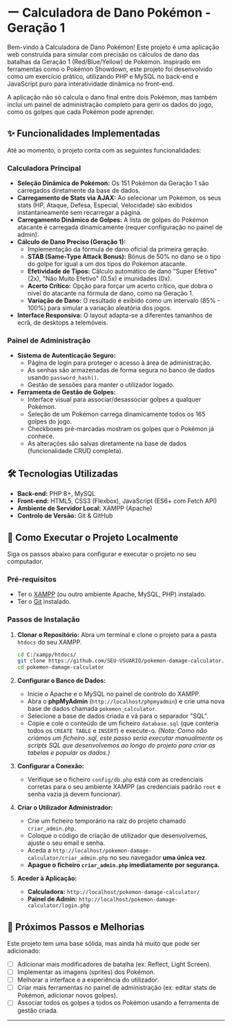 # ー Calculadora de Dano Pokémon - Geração 1

Bem-vindo à Calculadora de Dano Pokémon\! Este projeto é uma aplicação web construída para simular com precisão os cálculos de dano das batalhas da Geração 1 (Red/Blue/Yellow) de Pokémon. Inspirado em ferramentas como o Pokémon Showdown, este projeto foi desenvolvido como um exercício prático, utilizando PHP e MySQL no back-end e JavaScript puro para interatividade dinâmica no front-end.

A aplicação não só calcula o dano final entre dois Pokémon, mas também inclui um painel de administração completo para gerir os dados do jogo, como os golpes que cada Pokémon pode aprender.


## ✨ Funcionalidades Implementadas

Até ao momento, o projeto conta com as seguintes funcionalidades:

### Calculadora Principal

  - **Seleção Dinâmica de Pokémon:** Os 151 Pokémon da Geração 1 são carregados diretamente da base de dados.
  - **Carregamento de Stats via AJAX:** Ao selecionar um Pokémon, os seus stats (HP, Ataque, Defesa, Especial, Velocidade) são exibidos instantaneamente sem recarregar a página.
  - **Carregamento Dinâmico de Golpes:** A lista de golpes do Pokémon atacante é carregada dinamicamente (requer configuração no painel de admin).
  - **Cálculo de Dano Preciso (Geração 1):**
      - Implementação da fórmula de dano oficial da primeira geração.
      - **STAB (Same-Type Attack Bonus):** Bónus de 50% no dano se o tipo do golpe for igual a um dos tipos do Pokémon atacante.
      - **Efetividade de Tipos:** Cálculo automático de dano "Super Efetivo" (2x), "Não Muito Efetivo" (0.5x) e imunidades (0x).
      - **Acerto Crítico:** Opção para forçar um acerto crítico, que dobra o nível do atacante na fórmula de dano, como na Geração 1.
      - **Variação de Dano:** O resultado é exibido como um intervalo (85% - 100%) para simular a variação aleatória dos jogos.
  - **Interface Responsiva:** O layout adapta-se a diferentes tamanhos de ecrã, de desktops a telemóveis.

### Painel de Administração

  - **Sistema de Autenticação Seguro:**
      - Página de login para proteger o acesso à área de administração.
      - As senhas são armazenadas de forma segura no banco de dados usando `password_hash()`.
      - Gestão de sessões para manter o utilizador logado.
  - **Ferramenta de Gestão de Golpes:**
      - Interface visual para associar/desassociar golpes a qualquer Pokémon.
      - Seleção de um Pokémon carrega dinamicamente todos os 165 golpes do jogo.
      - Checkboxes pré-marcadas mostram os golpes que o Pokémon já conhece.
      - As alterações são salvas diretamente na base de dados (funcionalidade CRUD completa).

## 🛠️ Tecnologias Utilizadas

  - **Back-end:** PHP 8+, MySQL
  - **Front-end:** HTML5, CSS3 (Flexbox), JavaScript (ES6+ com Fetch API)
  - **Ambiente de Servidor Local:** XAMPP (Apache)
  - **Controlo de Versão:** Git & GitHub

## 🚀 Como Executar o Projeto Localmente

Siga os passos abaixo para configurar e executar o projeto no seu computador.

### Pré-requisitos

  - Ter o [XAMPP](https://www.apachefriends.org/pt_br/index.html) (ou outro ambiente Apache, MySQL, PHP) instalado.
  - Ter o [Git](https://git-scm.com/) instalado.

### Passos de Instalação

1.  **Clonar o Repositório:**
    Abra um terminal e clone o projeto para a pasta `htdocs` do seu XAMPP.

    ```bash
    cd C:/xampp/htdocs/
    git clone https://github.com/SEU-USUARIO/pokemon-damage-calculator.git
    cd pokemon-damage-calculator
    ```

2.  **Configurar o Banco de Dados:**

      - Inicie o Apache e o MySQL no painel de controlo do XAMPP.
      - Abra o **phpMyAdmin** (`http://localhost/phpmyadmin`) e crie uma nova base de dados chamada `pokemon_calculator`.
      - Selecione a base de dados criada e vá para o separador "SQL".
      - Copie e cole o conteúdo de um ficheiro `database.sql` (que conteria todos os `CREATE TABLE` e `INSERT`) e execute-o.
        *(Nota: Como não criámos um ficheiro .sql, este passo seria executar manualmente os scripts SQL que desenvolvemos ao longo do projeto para criar as tabelas e popular os dados.)*

3.  **Configurar a Conexão:**

      - Verifique se o ficheiro `config/db.php` está com as credenciais corretas para o seu ambiente XAMPP (as credenciais padrão `root` e senha vazia já devem funcionar).

4.  **Criar o Utilizador Administrador:**

      - Crie um ficheiro temporário na raiz do projeto chamado `criar_admin.php`.
      - Coloque o código de criação de utilizador que desenvolvemos, ajuste o seu email e senha.
      - Aceda a `http://localhost/pokemon-damage-calculator/criar_admin.php` no seu navegador **uma única vez**.
      - **Apague o ficheiro `criar_admin.php` imediatamente por segurança.**

5.  **Aceder à Aplicação:**

      - **Calculadora:** `http://localhost/pokemon-damage-calculator/`
      - **Painel de Admin:** `http://localhost/pokemon-damage-calculator/login.php`

## 🔮 Próximos Passos e Melhorias

Este projeto tem uma base sólida, mas ainda há muito que pode ser adicionado:

  - [ ] Adicionar mais modificadores de batalha (ex: Reflect, Light Screen).
  - [ ] Implementar as imagens (sprites) dos Pokémon.
  - [ ] Melhorar a interface e a experiência do utilizador.
  - [ ] Criar mais ferramentas no painel de administração (ex: editar stats de Pokémon, adicionar novos golpes).
  - [ ] Associar todos os golpes a todos os Pokémon usando a ferramenta de gestão criada.

-----